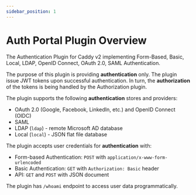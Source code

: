 ```yaml
---
sidebar_position: 1
---
```


# Auth Portal Plugin Overview

The Authentication Plugin for Caddy v2 implementing
Form-Based, Basic, Local, LDAP, OpenID Connect, OAuth 2.0, SAML
Authentication.

The purpose of this plugin is providing **authentication** only. The plugin
issue JWT tokens upon successful authentication. In turn, the **authorization**
of the tokens is being handled by the Authorization plugin.

The plugin supports the following **authentication** stores and providers:

* OAuth 2.0 (Google, Facebook, LinkedIn, etc.) and OpenID Connect (OIDC)
* SAML
* LDAP (`ldap`) - remote Microsoft AD database
* Local (`local`) - JSON flat file database

The plugin accepts user credentials for **authentication** with:

* Form-based Authentication: `POST` with `application/x-www-form-urlencoded`
* Basic Authentication: `GET` with `Authorization: Basic` header
* API: `GET` and `POST` with JSON document

The plugin has `/whoami` endpoint to access user data programmatically.
